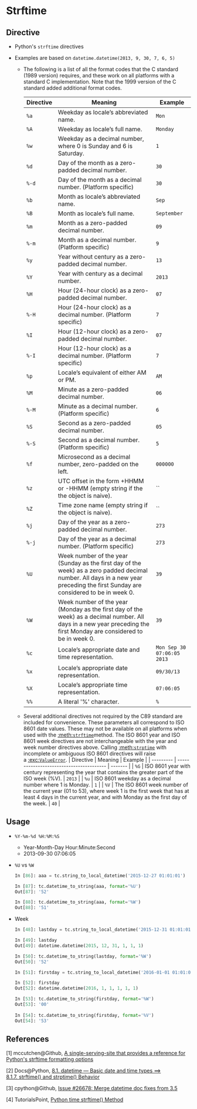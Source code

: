# Strftime
## Directive

* Python's `strftime` directives


* Examples are based on `datetime.datetime(2013, 9, 30, 7, 6, 5)`

  * The following is a list of all the format codes that the C standard (1989 version) requires, and these work on all platforms with a standard C implementation. Note that the 1999 version of the C standard added additional format codes.

    | Directive | Meaning                                  | Example                    |
    | --------- | ---------------------------------------- | -------------------------- |
    | `%a`      | Weekday as locale’s abbreviated name.    | `Mon`                      |
    | `%A`      | Weekday as locale’s full name.           | `Monday`                   |
    | `%w`      | Weekday as a decimal number, where 0 is Sunday and 6 is Saturday. | `1`                        |
    | `%d`      | Day of the month as a zero-padded decimal number. | `30`                       |
    | `%-d`     | Day of the month as a decimal number. (Platform specific) | `30`                       |
    | `%b`      | Month as locale’s abbreviated name.      | `Sep`                      |
    | `%B`      | Month as locale’s full name.             | `September`                |
    | `%m`      | Month as a zero-padded decimal number.   | `09`                       |
    | `%-m`     | Month as a decimal number. (Platform specific) | `9`                        |
    | `%y`      | Year without century as a zero-padded decimal number. | `13`                       |
    | `%Y`      | Year with century as a decimal number.   | `2013`                     |
    | `%H`      | Hour (24-hour clock) as a zero-padded decimal number. | `07`                       |
    | `%-H`     | Hour (24-hour clock) as a decimal number. (Platform specific) | `7`                        |
    | `%I`      | Hour (12-hour clock) as a zero-padded decimal number. | `07`                       |
    | `%-I`     | Hour (12-hour clock) as a decimal number. (Platform specific) | `7`                        |
    | `%p`      | Locale’s equivalent of either AM or PM.  | `AM`                       |
    | `%M`      | Minute as a zero-padded decimal number.  | `06`                       |
    | `%-M`     | Minute as a decimal number. (Platform specific) | `6`                        |
    | `%S`      | Second as a zero-padded decimal number.  | `05`                       |
    | `%-S`     | Second as a decimal number. (Platform specific) | `5`                        |
    | `%f`      | Microsecond as a decimal number, zero-padded on the left. | `000000`                   |
    | `%z`      | UTC offset in the form +HHMM or -HHMM (empty string if the the object is naive). | ``                         |
    | `%Z`      | Time zone name (empty string if the object is naive). | ``                         |
    | `%j`      | Day of the year as a zero-padded decimal number. | `273`                      |
    | `%-j`     | Day of the year as a decimal number. (Platform specific) | `273`                      |
    | `%U`      | Week number of the year (Sunday as the first day of the week) as a zero padded decimal number. All days in a new year preceding the first Sunday are considered to be in week 0. | `39`                       |
    | `%W`      | Week number of the year (Monday as the first day of the week) as a decimal number. All days in a new year preceding the first Monday are considered to be in week 0. | `39`                       |
    | `%c`      | Locale’s appropriate date and time representation. | `Mon Sep 30 07:06:05 2013` |
    | `%x`      | Locale’s appropriate date representation. | `09/30/13`                 |
    | `%X`      | Locale’s appropriate time representation. | `07:06:05`                 |
    | `%%`      | A literal '%' character.                 | `%`                        |

  * Several additional directives not required by the C89 standard are included for convenience. These parameters all correspond to ISO 8601 date values. These may not be available on all platforms when used with the [:meth:`strftime`](https://github.com/python/cpython/blob/6ebe774473c5db2365f618e50c3f0769fa87a537/Doc/library/datetime.rst#id384)method. The ISO 8601 year and ISO 8601 week directives are not interchangeable with the year and week number directives above. Calling [:meth:`strptime`](https://github.com/python/cpython/blob/6ebe774473c5db2365f618e50c3f0769fa87a537/Doc/library/datetime.rst#id386) with incomplete or ambiguous ISO 8601 directives will raise a [:exc:`ValueError`](https://github.com/python/cpython/blob/6ebe774473c5db2365f618e50c3f0769fa87a537/Doc/library/datetime.rst#id388).
    | Directive | Meaning                                  | Example |
    | --------- | ---------------------------------------- | ------- |
    | `%G`      | ISO 8601 year with century representing the year that contains the greater part of the ISO week (%V). | `2013`  |
    | `%u`      | ISO 8601 weekday as a decimal number where 1 is Monday. | `1`     |
    | `%V`      | The ISO 8601 week number of the current year (01 to 53), where week 1 is the first week that has at least 4 days in the current year, and with Monday as the first day of the week. | `40`    |

## Usage

* ``%Y-%m-%d %H:%M:%S``
  * Year-Month-Day Hour:Minute:Second
  * 2013-09-30 07:06:05

* ``%U`` vs ``%W``

  ```python
  In [86]: aaa = tc.string_to_local_datetime('2015-12-27 01:01:01')

  In [87]: tc.datetime_to_string(aaa, format='%U')
  Out[87]: '52'

  In [88]: tc.datetime_to_string(aaa, format='%W')
  Out[88]: '51'
  ```

* Week

  ```python
  In [48]: lastday = tc.string_to_local_datetime('2015-12-31 01:01:01')

  In [49]: lastday
  Out[49]: datetime.datetime(2015, 12, 31, 1, 1, 1)

  In [50]: tc.datetime_to_string(lastday, format='%W')
  Out[50]: '52'

  In [51]: firstday = tc.string_to_local_datetime('2016-01-01 01:01:01')

  In [52]: firstday
  Out[52]: datetime.datetime(2016, 1, 1, 1, 1, 1)

  In [53]: tc.datetime_to_string(firstday, format='%W')
  Out[53]: '00'
      
  In [54]: tc.datetime_to_string(firstday, format='%V')
  Out[54]: '53'
  ```

## References

[1] mccutchen@Github, [A single-serving-site that provides a reference for Python's strftime formatting options](https://github.com/mccutchen/strftime.org)

[2] Docs@Python, [8.1. datetime — Basic date and time types ==> 8.1.7. strftime() and strptime() Behavior](https://docs.python.org/2/library/datetime.html#strftime-and-strptime-behavior)

[3] cpython@Github, [Issue #26678: Merge datetime doc fixes from 3.5](https://github.com/python/cpython/blob/6ebe774473c5db2365f618e50c3f0769fa87a537/Doc/library/datetime.rst)

[4] TutorialsPoint, [Python time strftime() Method](http://www.tutorialspoint.com/python/time_strftime.htm)
